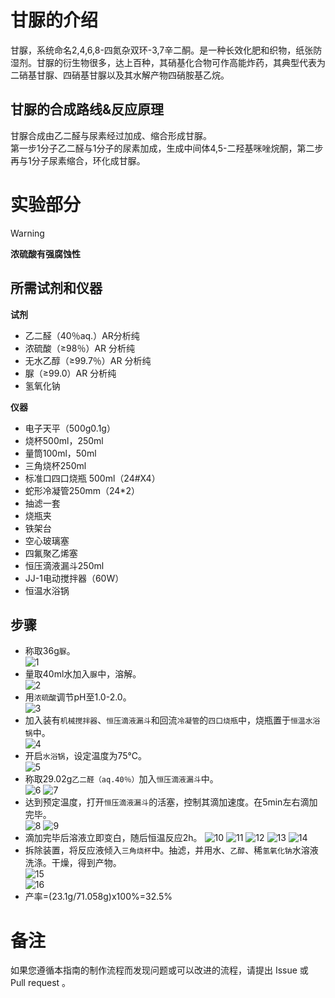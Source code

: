 # 甘脲的介绍

甘脲，系统命名2,4,6,8-四氮杂双环-3,7辛二酮。是一种长效化肥和织物，纸张防湿剂。甘脲的衍生物很多，达上百种，其硝基化合物可作高能炸药，其典型代表为二硝基甘脲、四硝基甘脲以及其水解产物四硝胺基乙烷。  

## 甘脲的合成路线&反应原理

甘脲合成由乙二醛与尿素经过加成、缩合形成甘脲。  
第一步1分子乙二醛与1分子的尿素加成，生成中间体4,5-二羟基咪唑烷酮，第二步再与1分子尿素缩合，环化成甘脲。

# 实验部分

> [!Warning]  
> **浓硫酸有强腐蚀性**

## 所需试剂和仪器

**试剂** 

* 乙二醛（40％aq.）AR分析纯
* 浓硫酸（≥98％）AR 分析纯
* 无水乙醇（≥99.7％）AR 分析纯
* 脲（≥99.0）AR 分析纯
* 氢氧化钠

**仪器**

* 电子天平（500g0.1g）
* 烧杯500ml，250ml
* 量筒100ml，50ml
* 三角烧杯250ml
* 标准口四口烧瓶 500ml（24#X4）
* 蛇形冷凝管250mm（24*2）
* 抽滤一套
* 烧瓶夹
* 铁架台
* 空心玻璃塞
* 四氟聚乙烯塞
* 恒压滴液漏斗250ml
* JJ-1电动搅拌器（60W）
* 恒温水浴锅

## 步骤

* 称取36g`脲`。  
![1](1.png)  
* 量取40ml水加入`脲`中，溶解。  
![2](2.png)  
* 用`浓硫酸`调节pH至1.0-2.0。  
![3](3.png)  
* 加入装有`机械搅拌器`、`恒压滴液漏斗`和回流`冷凝管`的`四口烧瓶`中，烧瓶置于`恒温水浴锅`中。  
![4](4.png)  
* 开启`水浴锅`，设定温度为75℃。  
![5](5.png)  
* 称取29.02g`乙二醛（aq.40％）`加入`恒压滴液漏斗`中。  
![6](6.png)
![7](7.png)  
* 达到预定温度，打开`恒压滴液漏斗`的活塞，控制其滴加速度。在5min左右滴加完毕。  
![8](8.png)
![9](9.png)  
* 滴加完毕后溶液立即变白，随后恒温反应2h。
![10](10.png)
![11](11.png)
![12](12.png)
![13](13.png)
![14](14.png)    
* 拆除装置，将反应液倾入`三角烧杯`中。抽滤，并用水、`乙醇`、稀`氢氧化钠`水溶液洗涤。干燥，得到产物。  
![15](15.png)  
![16](16.png)
* 产率=(23.1g/71.058g)x100%=32.5%

# 备注

如果您遵循本指南的制作流程而发现问题或可以改进的流程，请提出 Issue 或 Pull request 。
